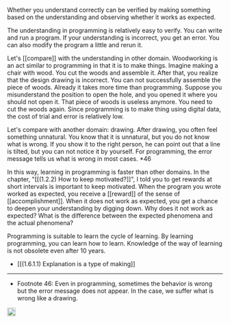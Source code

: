 
Whether you understand correctly can be verified by making something based on the understanding and observing whether it works as expected.

The understanding in programming is relatively easy to verify. You can write and run a program. If your understanding is incorrect, you get an error. You can also modify the program a little and rerun it.

Let's [[compare]] with the understanding in other domain. Woodworking is an act similar to programming in that it is to make things. Imagine making a chair with wood. You cut the woods and assemble it. After that, you realize that the design drawing is incorrect. You can not successfully assemble the piece of woods. Already it takes more time than programming. Suppose you misunderstand the position to open the hole, and you opened it where you should not open it. That piece of woods is useless anymore. You need to cut the woods again. Since programming is to make thing using digital data, the cost of trial and error is relatively low.

Let's compare with another domain: drawing. After drawing, you often feel something unnatural. You know that it is unnatural, but you do not know what is wrong. If you show it to the right person, he can point out that a line is tilted, but you can not notice it by yourself. For programming, the error message tells us what is wrong in most cases. *46

In this way, learning in programming is faster than other domains. In the chapter, "[[(1.2.2) How to keep motivated?]]", I told you to get rewards at short intervals is important to keep motivated. When the program you wrote worked as expected, you receive a [[reward]] of the sense of [[accomplishment]]. When it does not work as expected, you get a chance to deepen your understanding by digging down. Why does it not work as expected? What is the difference between the expected phenomena and the actual phenomena?

Programming is suitable to learn the cycle of learning. By learning programming, you can learn how to learn. Knowledge of the way of learning is not obsolete even after 10 years.

- [[(1.6.1.1) Explanation is a type of making]]

---

- Footnote 46: Even in programming, sometimes the behavior is wrong but the error message does not appear. In the case, we suffer what is wrong like a drawing.

<img src='https://scrapbox.io/api/pages/nishio/en/icon' alt='en.icon' height="19.5"/>